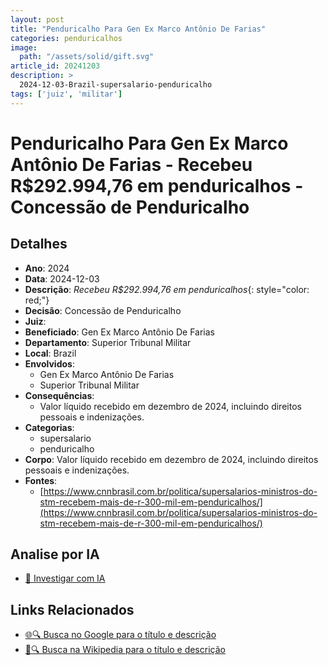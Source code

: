 ```yaml
---
layout: post
title: "Penduricalho Para Gen Ex Marco Antônio De Farias"
categories: penduricalhos 
image:
  path: "/assets/solid/gift.svg"
article_id: 20241203
description: >
  2024-12-03-Brazil-supersalario-penduricalho
tags: ['juiz', 'militar']
---
```


# Penduricalho Para Gen Ex Marco Antônio De Farias - Recebeu R$292.994,76 em penduricalhos - Concessão de Penduricalho

## Detalhes
- **Ano**: 2024
- **Data**: 2024-12-03
- **Descrição**: <i class="fas fa-money-bill-wave"></i> *Recebeu R$292.994,76 em penduricalhos*{: style="color: red;"}
- **Decisão**: Concessão de Penduricalho
- **Juiz**: 
- **Beneficiado**: Gen Ex Marco Antônio De Farias
- **Departamento**: Superior Tribunal Militar
- **Local**: Brazil
- **Envolvidos**:
  - Gen Ex Marco Antônio De Farias
  - Superior Tribunal Militar
- **Consequências**:
  - Valor líquido recebido em dezembro de 2024, incluindo direitos pessoais e indenizações.
- **Categorias**:
  - supersalario
  - penduricalho
- **Corpo**: Valor líquido recebido em dezembro de 2024, incluindo direitos pessoais e indenizações.
- **Fontes**:
  - [https://www.cnnbrasil.com.br/politica/supersalarios-ministros-do-stm-recebem-mais-de-r-300-mil-em-penduricalhos/](https://www.cnnbrasil.com.br/politica/supersalarios-ministros-do-stm-recebem-mais-de-r-300-mil-em-penduricalhos/)

## Analise por IA
- [🤖 Investigar com IA](https://www.perplexity.ai/search?q=%22penduricalhos%20judiciais%20Brasil%22%20Penduricalho%20Para%20Gen%20Ex%20Marco%20Ant%C3%B4nio%20De%20Farias%20Recebeu%20R%24292.994%2C76%20em%20penduricalhos%20Brazil%202024-12-03%20%20Gen%20Ex%20Marco%20Ant%C3%B4nio%20De%20Farias)

## Links Relacionados
- [🌐🔍 Busca no Google para o título e descrição](https://www.google.com/search?q=%22penduricalhos%20judiciais%20Brasil%22%20Penduricalho%20Para%20Gen%20Ex%20Marco%20Ant%C3%B4nio%20De%20Farias%20Recebeu%20R%24292.994%2C76%20em%20penduricalhos%20Brazil%202024-12-03%20%20Gen%20Ex%20Marco%20Ant%C3%B4nio%20De%20Farias)
- [📖🔍 Busca na Wikipedia para o título e descrição](https://pt.wikipedia.org/w/index.php?search=%22penduricalhos%20judiciais%20Brasil%22%20Penduricalho%20Para%20Gen%20Ex%20Marco%20Ant%C3%B4nio%20De%20Farias%20Recebeu%20R%24292.994%2C76%20em%20penduricalhos%20Brazil%202024-12-03%20%20Gen%20Ex%20Marco%20Ant%C3%B4nio%20De%20Farias)

